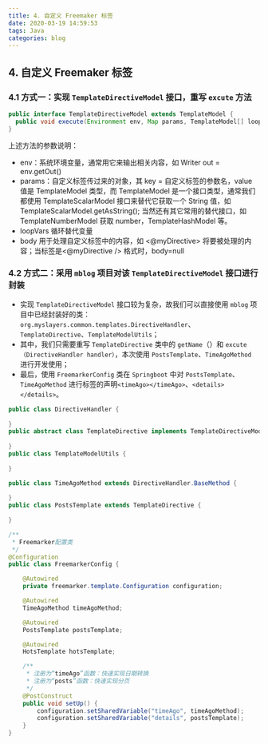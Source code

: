```yaml
---
title: 4. 自定义 Freemaker 标签
date: 2020-03-19 14:59:53
tags: Java
categories: blog
---
```


## 4. 自定义 Freemaker 标签
### 4.1 方式一：实现 `TemplateDirectiveModel` 接口，重写 `excute` 方法
```java
public interface TemplateDirectiveModel extends TemplateModel {
  public void execute(Environment env, Map params, TemplateModel[] loopVars, TemplateDirectiveBody body) throws TemplateException, IOException;
}
```
上述方法的参数说明：
- env：系统环境变量，通常用它来输出相关内容，如 Writer out = env.getOut()
- params：自定义标签传过来的对象，其 key = 自定义标签的参数名，value 值是 TemplateModel 类型，而 TemplateModel 是一个接口类型，通常我们都使用 TemplateScalarModel 接口来替代它获取一个 String 值，如 TemplateScalarModel.getAsString(); 当然还有其它常用的替代接口，如 TemplateNumberModel 获取 number，TemplateHashModel 等。
- loopVars 循环替代变量
- body 用于处理自定义标签中的内容，如 <@myDirective> 将要被处理的内容；当标签是<@myDirective /> 格式时，body=null

### 4.2 方式二：采用 `mblog` 项目对该 `TemplateDirectiveModel` 接口进行封装
- 实现 `TemplateDirectiveModel` 接口较为复杂，故我们可以直接使用 `mblog` 项目中已经封装好的类：`org.myslayers.common.templates.DirectiveHandler`、`TemplateDirective`、`TemplateModelUtils`；
- 其中，我们只需要重写 `TemplateDirective` 类中的 `getName`（）和 `excute（DirectiveHandler handler）`，本次使用 `PostsTemplate`、`TimeAgoMethod` 进行开发使用；
- 最后，使用 `FreemarkerConfig` 类在 `Springboot` 中对 `PostsTemplate`、`TimeAgoMethod` 进行标签的声明`<timeAgo></timeAgo>`、`<details></details>`。
```java
public class DirectiveHandler {
    
}
public abstract class TemplateDirective implements TemplateDirectiveModel {
    
}
public class TemplateModelUtils {
    
}
```
```java
public class TimeAgoMethod extends DirectiveHandler.BaseMethod {
    
}
public class PostsTemplate extends TemplateDirective {
    
}
```
```java
/**
 * Freemarker配置类
 */
@Configuration
public class FreemarkerConfig {

    @Autowired
    private freemarker.template.Configuration configuration;

    @Autowired
    TimeAgoMethod timeAgoMethod;

    @Autowired
    PostsTemplate postsTemplate;

    @Autowired
    HotsTemplate hotsTemplate;

    /**
     * 注册为“timeAgo”函数：快速实现日期转换
     * 注册为“posts”函数：快速实现分页
     */
    @PostConstruct
    public void setUp() {
        configuration.setSharedVariable("timeAgo", timeAgoMethod);
        configuration.setSharedVariable("details", postsTemplate);
    }
}
```